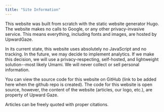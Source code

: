 ```yaml
---
title: "Site Information"
---
```


This website was built from scratch with the static website generator Hugo. The website makes no calls to Google, or any other privacy-invasive service. This means everything, including fonts and images, are hosted by UpwardGaze.

In its current state, this website uses absolutely no JavaScript and no tracking. In the future, we may decide to implement analytics. If we make this decision, we will use a privacy-respecting, self-hosted, and lightweight solution--most likely Umami. We will never collect or sell personal information.

You can view the source code for this website on GitHub (link to be added here when the github repo is created). The code for this website is open source, however, the content of the website (articles, our logo, etc.), are property of Upward Gaze.

Articles can be freely quoted with proper citations.
